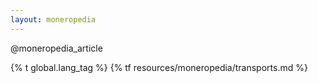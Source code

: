 ```yaml
---
layout: moneropedia
---
```


@moneropedia_article

{% t global.lang_tag %}
{% tf resources/moneropedia/transports.md %}
